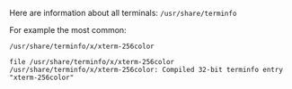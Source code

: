 Here are information about all terminals: `/usr/share/terminfo`

For example the most common:
```
/usr/share/terminfo/x/xterm-256color
```

```
file /usr/share/terminfo/x/xterm-256color
/usr/share/terminfo/x/xterm-256color: Compiled 32-bit terminfo entry "xterm-256color"
```
